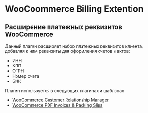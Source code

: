 # WooCoommerce Billing Extention
## Расширение платежных реквизитов WooCommerce

Данный плагин расширяет набор платежных реквизитов клиента, добавляя к ним реквизиты для оформления счетов и актов:
* ИНН
* КПП
* ОГРН
* Номер счета
* БИК

Плагин используется в следующих плагинах и шаблонах
* [WooCommerce Customer Relationship Manager](https://codecanyon.net/item/woocommerce-customer-relationship-manager/5712695)
* [WooCommerce PDF Invoices & Packing Slips](https://wordpress.org/plugins/woocommerce-pdf-invoices-packing-slips/)

